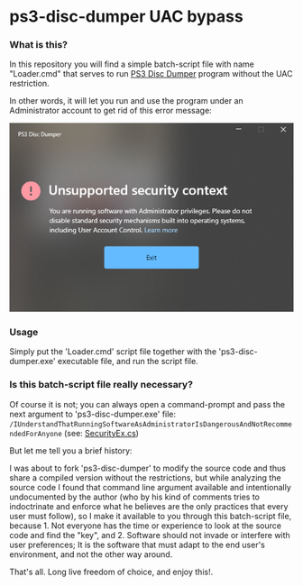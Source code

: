 
# ps3-disc-dumper UAC bypass

### What is this?

In this repository you will find a simple batch-script file with name "Loader.cmd" that serves to run [PS3 Disc Dumper](https://github.com/13xforever/ps3-disc-dumper) program without the UAC restriction.

In other words, it will let you run and use the program under an Administrator account to get rid of this error message:

![enter image description here](error.png)

### Usage

Simply put the 'Loader.cmd' script file together with the 'ps3-disc-dumper.exe' executable file, and run the script file.

### Is this batch-script file really necessary?

Of course it is not; you can always open a command-prompt and pass the next argument to 'ps3-disc-dumper.exe' file: `/IUnderstandThatRunningSoftwareAsAdministratorIsDangerousAndNotRecommendedForAnyone` (see: [SecurityEx.cs](https://github.com/13xforever/ps3-disc-dumper/blob/master/Ps3DiscDumper/Utils/SecurityEx.cs#L16))

But let me tell you a brief history:

I was about to fork 'ps3-disc-dumper' to modify the source code and thus share a compiled version without the restrictions, but while analyzing the source code I found that command line argument available and intentionally undocumented by the author (who by his kind of comments tries to indoctrinate and enforce what he believes are the only practices that every user must follow), so I make it available to you through this batch-script file, because 1. Not everyone has the time or experience to look at the source code and find the "key", and 2. Software should not invade or interfere with user preferences; It is the software that must adapt to the end user's environment, and not the other way around.

That's all. Long live freedom of choice, and enjoy this!.

